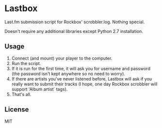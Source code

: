 Lastbox
=======

Last.fm submission script for Rockbox' scrobbler.log. Nothing special.
 
Doesn't require any additional libraries except Python 2.7 installation.
 
Usage
-----
 
1. Connect (and mount) your player to the computer.
2. Run the script.
3. If it is run for the first time, it will ask you for username and password (the password isn't kept anywhere so no need to worry).
4. If there are artists you've never listened before, Lastbox will ask if you really want to submit their tracks (I hope, one day Rockbox scrobbler will support 'Album artist` tags).
5. That's all.

License
-------

MIT
